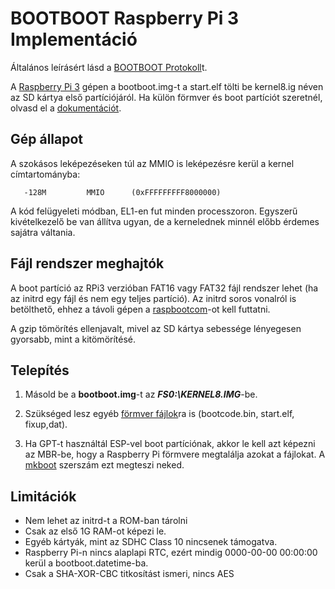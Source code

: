 BOOTBOOT Raspberry Pi 3 Implementáció
=====================================

Általános leírásért lásd a [BOOTBOOT Protokoll](https://gitlab.com/bztsrc/bootboot)t.

A [Raspberry Pi 3](https://www.raspberrypi.org/documentation/hardware/raspberrypi/bootmodes/sdcard.md) gépen a bootboot.img-t a
start.elf tölti be kernel8.ig néven az SD kártya első partíciójáról. Ha külön förmver és boot partíciót szeretnél, olvasd el
a [dokumentációt](https://gitlab.com/bztsrc/bootboot/blob/master/bootboot_spec_1st_ed.pdf).

Gép állapot
-----------

A szokásos leképezéseken túl az MMIO is leképezésre kerül a kernel címtartományba:

```
   -128M         MMIO      (0xFFFFFFFFF8000000)
```

A kód felügyeleti módban, EL1-en fut minden processzoron. Egyszerű kivételkezelő be van állítva ugyan, de a kernelednek
minnél előbb érdemes sajátra váltania.

Fájl rendszer meghajtók
-----------------------

A boot partíció az RPi3 verzióban FAT16 vagy FAT32 fájl rendszer lehet (ha az initrd egy fájl és nem egy teljes partíció).
Az initrd soros vonalról is betölthető, ehhez a távoli gépen a [raspbootcom](https://gitlab.com/bztsrc/bootboot/blob/master/aarch64-rpi/raspbootcom.c)-ot kell futtatni.

A gzip tömörítés ellenjavalt, mivel az SD kártya sebessége lényegesen gyorsabb, mint a kitömörítésé.

Telepítés
---------

1. Másold be a __bootboot.img__-t az **_FS0:\KERNEL8.IMG_**-be.

2. Szükséged lesz egyéb [förmver fájlok](https://gitlab.com/raspberrypi/firmware/tree/master/boot)ra is (bootcode.bin, start.elf, fixup,dat).

3. Ha GPT-t használtál ESP-vel boot partíciónak, akkor le kell azt képezni az MBR-be, hogy a Raspberry Pi
    förmvere megtalálja azokat a fájlokat. A [mkboot](https://gitlab.com/bztsrc/bootboot/blob/master/aarch64-rpi/mkboot.c)
    szerszám ezt megteszi neked.

Limitációk
----------

 - Nem lehet az initrd-t a ROM-ban tárolni
 - Csak az első 1G RAM-ot képezi le.
 - Egyéb kártyák, mint az SDHC Class 10 nincsenek támogatva.
 - Raspberry Pi-n nincs alaplapi RTC, ezért mindig 0000-00-00 00:00:00 kerül a bootboot.datetime-ba.
 - Csak a SHA-XOR-CBC titkosítást ismeri, nincs AES
